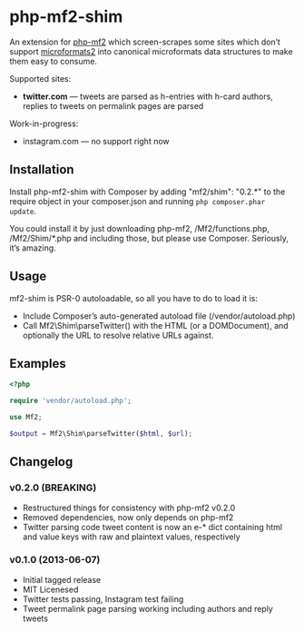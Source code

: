 php-mf2-shim
============

An extension for [php-mf2](https://github.com/indieweb/php-mf2) which screen-scrapes some sites which don’t support [microformats2](http://microformats.org/wiki/microformats2) into canonical microformats data structures to make them easy to consume.

Supported sites:

* **twitter.com** — tweets are parsed as h-entries with h-card authors, replies to tweets on permalink pages are parsed

Work-in-progress:

* instagram.com — no support right now

## Installation

Install php-mf2-shim with Composer by adding "mf2/shim": "0.2.*" to the require object in your composer.json and running `php composer.phar update`.

You could install it by just downloading php-mf2, /Mf2/functions.php, /Mf2/Shim/*.php and including those, but please use Composer. Seriously, it’s amazing.

## Usage

mf2-shim is PSR-0 autoloadable, so all you have to do to load it is:

* Include Composer’s auto-generated autoload file (/vendor/autoload.php)
* Call Mf2\Shim\parseTwitter() with the HTML (or a DOMDocument), and optionally the URL to resolve relative URLs against.

## Examples

```php
<?php

require 'vendor/autoload.php';

use Mf2;

$output = Mf2\Shim\parseTwitter($html, $url);
```

## Changelog

### v0.2.0 (BREAKING)

* Restructured things for consistency with php-mf2 v0.2.0
* Removed dependencies, now only depends on php-mf2
* Twitter parsing code tweet content is now an e-* dict containing html and value keys with raw and plaintext values, respectively

### v0.1.0 (2013-06-07)

* Initial tagged release
* MIT Licenesed
* Twitter tests passing, Instagram test failing
* Tweet permalink page parsing working including authors and reply tweets
